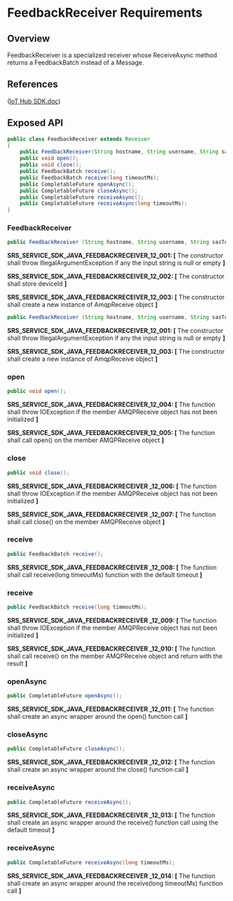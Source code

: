 # FeedbackReceiver Requirements

## Overview

FeedbackReceiver is a specialized receiver whose ReceiveAsync method returns a FeedbackBatch instead of a Message.

## References

([IoT Hub SDK.doc](https://microsoft.sharepoint.com/teams/Azure_IoT/_layouts/15/WopiFrame.aspx?sourcedoc={9A552E4B-EC00-408F-AE9A-D8C2C37E904F}&file=IoT%20Hub%20SDK.docx&action=default))

## Exposed API

```java
public class FeedbackReceiver extends Receiver
{
    public FeedbackReceiver(String hostname, String username, String sasToken, String deviceId);
    public void open();
    public void close();
    public FeedbackBatch receive();
    public FeedbackBatch receive(long timeoutMs);
    public CompletableFuture openAsync();
    public CompletableFuture closeAsync();
    public CompletableFuture receiveAsync();
    public CompletableFuture receiveAsync(long timeoutMs);
}
```
### FeedbackReceiver

```java
public FeedbackReceiver (String hostname, String username, String sasToken, String deviceId );
```
**SRS_SERVICE_SDK_JAVA_FEEDBACKRECEIVER_12_001: [** The constructor shall throw IllegalArgumentException if any the input string is null or empty **]**

**SRS_SERVICE_SDK_JAVA_FEEDBACKRECEIVER_12_002: [** The constructor shall store deviceId **]**

**SRS_SERVICE_SDK_JAVA_FEEDBACKRECEIVER_12_003: [** The constructor shall create a new instance of AmqpReceive object **]**

```java
public FeedbackReceiver (String hostname, String username, String sasToken);
```
**SRS_SERVICE_SDK_JAVA_FEEDBACKRECEIVER_12_001: [** The constructor shall throw IllegalArgumentException if any the input string is null or empty **]**

**SRS_SERVICE_SDK_JAVA_FEEDBACKRECEIVER_12_003: [** The constructor shall create a new instance of AmqpReceive object **]**


### open

```java
public void open();
```
**SRS_SERVICE_SDK_JAVA_FEEDBACKRECEIVER_12_004: [** The function shall throw IOException if the member AMQPReceive object has not been initialized **]**

**SRS_SERVICE_SDK_JAVA_FEEDBACKRECEIVER_12_005: [** The function shall call open() on the member AMQPReceive object **]**

### close

```java
public void close();
```
**SRS_SERVICE_SDK_JAVA_FEEDBACKRECEIVER _12_006: [** The function shall throw IOException if the member AMQPReceive object has not been initialized **]**

**SRS_SERVICE_SDK_JAVA_FEEDBACKRECEIVER _12_007: [** The function shall call close() on the member AMQPReceive object **]**

### receive

```java
public FeedbackBatch receive();
```
**SRS_SERVICE_SDK_JAVA_FEEDBACKRECEIVER _12_008: [** The function shall call receive(long timeoutMs) function with the default timeout **]**

### receive

```java
public FeedbackBatch receive(long timeoutMs);
```
**SRS_SERVICE_SDK_JAVA_FEEDBACKRECEIVER _12_009: [** The function shall throw IOException if the member AMQPReceive object has not been initialized **]**

**SRS_SERVICE_SDK_JAVA_FEEDBACKRECEIVER _12_010: [** The function shall call receive() on the member AMQPReceive object and return with the result **]**

### openAsync

```java
public CompletableFuture openAsync();
```
**SRS_SERVICE_SDK_JAVA_FEEDBACKRECEIVER _12_011: [** The function shall create an async wrapper around the open() function call **]**

### closeAsync

```java
public CompletableFuture closeAsync();
```
**SRS_SERVICE_SDK_JAVA_FEEDBACKRECEIVER _12_012: [** The function shall create an async wrapper around the close() function call **]**

### receiveAsync

```java
public CompletableFuture receiveAsync();
```
**SRS_SERVICE_SDK_JAVA_FEEDBACKRECEIVER _12_013: [** The function shall create an async wrapper around the receive() function call using the default timeout **]**

### receiveAsync

```java
public CompletableFuture receiveAsync(long timeoutMs);
```
**SRS_SERVICE_SDK_JAVA_FEEDBACKRECEIVER _12_014: [** The function shall create an async wrapper around the receive(long timeoutMs) function call **]**

